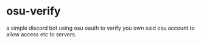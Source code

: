 # osu-verify

a simple discord bot using osu oauth to verify you own said osu account to allow access etc to servers.
